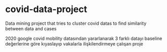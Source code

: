 # covid-data-project
Data mining project that tries to cluster covid datas to find similarity between data and cases

2020 google covid mobility datasından yararlanarak 3 farklı datayı baseline değerlerine göre kıyaslayıp vakalarla ilişkilendirmeye çalışan proje
